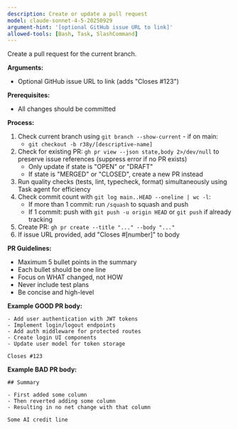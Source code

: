 ```yaml
---
description: Create or update a pull request
model: claude-sonnet-4-5-20250929
argument-hint: '[optional GitHub issue URL to link]'
allowed-tools: [Bash, Task, SlashCommand]
---
```


Create a pull request for the current branch.

**Arguments:**

- Optional GitHub issue URL to link (adds "Closes #123")

**Prerequisites:**

- All changes should be committed

**Process:**

1. Check current branch using `git branch --show-current` - if on main:
   - `git checkout -b r38y/[descriptive-name]`
2. Check for existing PR: `gh pr view --json state,body 2>/dev/null` to preserve issue references (suppress error if no PR exists)
   - Only update if state is "OPEN" or "DRAFT"
   - If state is "MERGED" or "CLOSED", create a new PR instead
3. Run quality checks (tests, lint, typecheck, format) simultaneously using Task agent for efficiency
4. Check commit count with `git log main..HEAD --oneline | wc -l`:
   - If more than 1 commit: run `/squash` to squash and push
   - If 1 commit: push with `git push -u origin HEAD` or `git push` if already tracking
5. Create PR: `gh pr create --title "..." --body "..."`
6. If issue URL provided, add "Closes #[number]" to body

**PR Guidelines:**

- Maximum 5 bullet points in the summary
- Each bullet should be one line
- Focus on WHAT changed, not HOW
- Never include test plans
- Be concise and high-level

**Example GOOD PR body:**

```
- Add user authentication with JWT tokens
- Implement login/logout endpoints
- Add auth middleware for protected routes
- Create login UI components
- Update user model for token storage

Closes #123
```

**Example BAD PR body:**

```
## Summary

- First added some column
- Then reverted adding some column
- Resulting in no net change with that column

Some AI credit line
```
